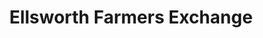 ---
title: "Ellsworth Farmers Exchange"
url: /ellsworth/ellsworth-farmers-exchange/
shop: general
---